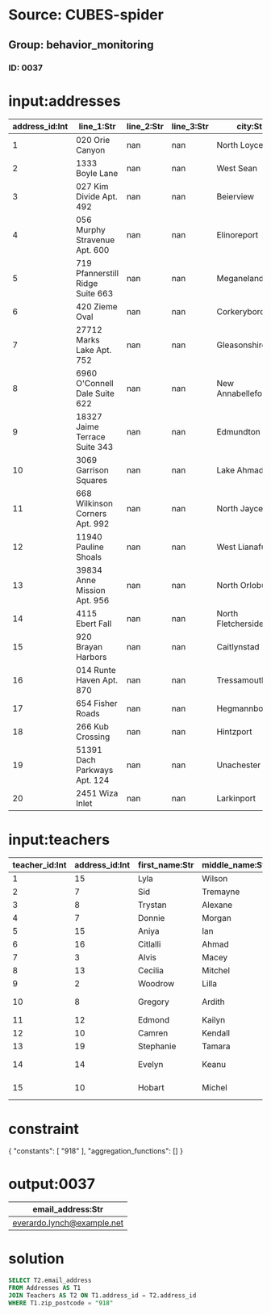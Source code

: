 # Source: CUBES-spider
## Group: behavior_monitoring
### ID: 0037

# input:addresses

| address_id:Int | line_1:Str | line_2:Str | line_3:Str | city:Str | zip_postcode:Str | state_province_county:Str | country:Str | other_address_details:Str |
|---|---|---|---|---|---|---|---|---|
| 1 | 020 Orie Canyon | nan | nan | North Loyceville | 197 | Hawaii | USA | nan |
| 2 | 1333 Boyle Lane | nan | nan | West Sean | 937 | Illinois | USA | nan |
| 3 | 027 Kim Divide Apt. 492 | nan | nan | Beierview | 918 | Texas | USA | nan |
| 4 | 056 Murphy Stravenue Apt. 600 | nan | nan | Elinoreport | 238 | Wisconsin | USA | nan |
| 5 | 719 Pfannerstill Ridge Suite 663 | nan | nan | Meganeland | 2 | SouthDakota | USA | nan |
| 6 | 420 Zieme Oval | nan | nan | Corkeryborough | 744 | Wisconsin | USA | nan |
| 7 | 27712 Marks Lake Apt. 752 | nan | nan | Gleasonshire | 182 | Maryland | USA | nan |
| 8 | 6960 O'Connell Dale Suite 622 | nan | nan | New Annabellefort | 62 | Kentucky | USA | nan |
| 9 | 18327 Jaime Terrace Suite 343 | nan | nan | Edmundton | 520 | Oregon | USA | nan |
| 10 | 3069 Garrison Squares | nan | nan | Lake Ahmadland | 748 | Nevada | USA | nan |
| 11 | 668 Wilkinson Corners Apt. 992 | nan | nan | North Jayceton | 612 | Illinois | USA | nan |
| 12 | 11940 Pauline Shoals | nan | nan | West Lianafurt | 619 | Arkansas | USA | nan |
| 13 | 39834 Anne Mission Apt. 956 | nan | nan | North Orlobury | 663 | Utah | USA | nan |
| 14 | 4115 Ebert Fall | nan | nan | North Fletcherside | 607 | Arizona | USA | nan |
| 15 | 920 Brayan Harbors | nan | nan | Caitlynstad | 435 | Montana | USA | nan |
| 16 | 014 Runte Haven Apt. 870 | nan | nan | Tressamouth | 637 | NewYork | USA | nan |
| 17 | 654 Fisher Roads | nan | nan | Hegmannborough | 397 | Tennessee | USA | nan |
| 18 | 266 Kub Crossing | nan | nan | Hintzport | 865 | Alabama | USA | nan |
| 19 | 51391 Dach Parkways Apt. 124 | nan | nan | Unachester | 753 | Wisconsin | USA | nan |
| 20 | 2451 Wiza Inlet | nan | nan | Larkinport | 545 | NewYork | USA | nan |

# input:teachers

| teacher_id:Int | address_id:Int | first_name:Str | middle_name:Str | last_name:Str | gender:Str | cell_mobile_number:Str | email_address:Str | other_details:Str |
|---|---|---|---|---|---|---|---|---|
| 1 | 15 | Lyla | Wilson | Medhurst | 1 | 792.333.7714 | ohammes@example.com | nan |
| 2 | 7 | Sid | Tremayne | Brakus | 1 | 202.626.1698x9242 | deborah37@example.com | nan |
| 3 | 8 | Trystan | Alexane | Schuster | 1 | 583-467-0403x647 | hilll.kitty@example.com | nan |
| 4 | 7 | Donnie | Morgan | Kuhic | 1 | 07928511102 | destany.reichert@example.net | nan |
| 5 | 15 | Aniya | Ian | Becker | 1 | 599.373.0773x67706 | hahn.isom@example.com | Dean |
| 6 | 16 | Citlalli | Ahmad | Kuhic | 1 | 017.636.7409 | kozey.adeline@example.org | nan |
| 7 | 3 | Alvis | Macey | Schultz | 1 | 944-154-5379x4990 | everardo.lynch@example.net | nan |
| 8 | 13 | Cecilia | Mitchel | Ward | 0 | 809.852.7009 | paula.abbott@example.org | nan |
| 9 | 2 | Woodrow | Lilla | Goldner | 1 | 084-270-4880 | ierdman@example.com | nan |
| 10 | 8 | Gregory | Ardith | Heller | 0 | 908-759-1808x63115 | valentina.yost@example.com | nan |
| 11 | 12 | Edmond | Kailyn | Lang | 0 | (659)018-0143x379 | lila58@example.com | nan |
| 12 | 10 | Camren | Kendall | Moore | 1 | (381)799-4759x169 | randy.gerhold@example.org | nan |
| 13 | 19 | Stephanie | Tamara | Price | 0 | 952.821.3392 | kiana.lang@example.net | nan |
| 14 | 14 | Evelyn | Keanu | Hansen | 0 | 1-787-044-8336x606 | maribel21@example.org | nan |
| 15 | 10 | Hobart | Michel | Bergnaum | 1 | 796-453-5175x64012 | willms.lane@example.com | nan |

# constraint

{
  "constants": [
    "918"
  ],
  "aggregation_functions": []
}

# output:0037

| email_address:Str |
|---|
| everardo.lynch@example.net |

# solution

```sql
SELECT T2.email_address
FROM Addresses AS T1
JOIN Teachers AS T2 ON T1.address_id = T2.address_id
WHERE T1.zip_postcode = "918"
```
